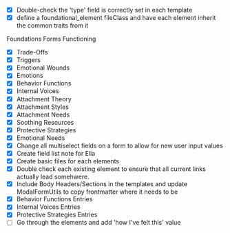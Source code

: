 ---
---

- [x] Double-check the 'type' field is correctly set in each template
- [x] define a foundational_element fileClass and have each element inherit the common traits from it

Foundations Forms Functioning
- [x] Trade-Offs
- [x] Triggers
- [x] Emotional Wounds
- [x] Emotions
- [x] Behavior Functions
- [x] Internal Voices
- [x] Attachment Theory
- [x] Attachment Styles
- [x] Attachment Needs
- [x] Soothing Resources
- [x] Protective Strategies
- [x] Emotional Needs
- [x] Change all multiselect fields on a form to allow for new user input values
- [x] Create field list note for Elia
- [x] Create basic files for each elements
- [x] Double check each existing element to ensure that all current links actually lead somehwere. 
- [x] Include Body Headers/Sections in the templates and update ModalFormUtils to copy frontmatter where it needs to be
- [x] Behavior Functions Entries
- [x] Internal Voices Entries
- [x] Protective Strategies Entries
- [ ] Go through the elements and add 'how I've felt this' value
